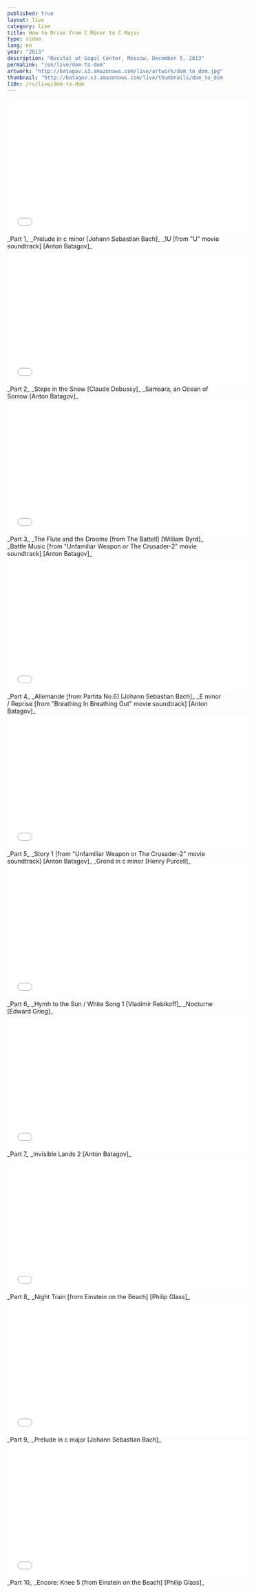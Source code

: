 ```yaml
---
published: true
layout: live
category: live
title: How to Drive from C Minor to C Major
type: video
lang: en
year: "2013"
description: "Recital at Gogol Center, Moscow, December 5, 2013"
permalink: "/en/live/dom-to-dom"
artwork: "http://batagov.s3.amazonaws.com/live/artwork/dom_to_dom.jpg"
thumbnail: "http://batagov.s3.amazonaws.com/live/thumbnails/dom_to_dom_thumb.jpg"
l10n: /ru/live/dom-to-dom
---
```


<iframe id="part-1" width="560" height="315" src="//www.youtube.com/embed/ybhpeIoZBKk" frameborder="0" allowfullscreen></iframe>
_Part 1_  
_Prelude in c minor [Johann Sebastian Bach]_  
_1U [from "U" movie soundtrack] [Anton Batagov]_  
  
<iframe id="part-2" width="560" height="315" src="//www.youtube.com/embed/S-AaG6gTcfo" frameborder="0" allowfullscreen></iframe>
_Part 2_  
_Steps in the Snow [Claude Debussy]_  
_Samsara, an Ocean of Sorrow [Anton Batagov]_  
  
<iframe id="part-3" width="560" height="315" src="//www.youtube.com/embed/_KrDdDCThAc" frameborder="0" allowfullscreen></iframe>
_Part 3_   
_The Flute and the Droome [from The Battell] [William Byrd]_  
_Battle Music [from "Unfamiliar Weapon or The Crusader-2" movie soundtrack] [Anton Batagov]_  
  
<iframe id="part-4" width="560" height="315" src="//www.youtube.com/embed/UtioumAy77E" frameborder="0" allowfullscreen></iframe>
_Part 4_  
_Allemande [from Partita No.6] [Johann Sebastian Bach]_  
_E minor / Reprise [from "Breathing In Breathing Out" movie soundtrack] [Anton Batagov]_  
  
<iframe id="part-5" width="560" height="315" src="//www.youtube.com/embed/Fs7t_DhFksA" frameborder="0" allowfullscreen></iframe>
_Part 5_  
_Story 1 [from "Unfamiliar Weapon or The Crusader-2" movie soundtrack] [Anton Batagov]_  
_Grond in c minor [Henry Purcell]_  
  
<iframe id="part-6" width="560" height="315" src="//www.youtube.com/embed/TeroHHvoV6A" frameborder="0" allowfullscreen></iframe>
_Part 6_  
_Hymh to the Sun / White Song 1 [Vladimir Rebikoff]_  
_Nocturne [Edward Grieg]_  
  
<iframe id="part-7" width="560" height="315" src="//www.youtube.com/embed/xIkJHB_Qj3Q" frameborder="0" allowfullscreen></iframe>
_Part 7_   
_Invisible Lands 2 [Anton Batagov]_  
  
<iframe id="part-8" width="560" height="315" src="//www.youtube.com/embed/8f29S-854WE" frameborder="0" allowfullscreen></iframe>
_Part 8_  
_Night Train [from Einstein on the Beach] [Philip Glass]_  
  
<iframe id="part-9" width="560" height="315" src="//www.youtube.com/embed/Na7HuhIoyFY" frameborder="0" allowfullscreen></iframe>
_Part 9_   
_Prelude in c major [Johann Sebastian Bach]_  
  
<iframe id="part-10" width="560" height="315" src="//www.youtube.com/embed/KU0ezIIM-Rw" frameborder="0" allowfullscreen></iframe>
_Part 10_   
_Encore: Knee 5 [from Einstein on the Beach] [Philip Glass]_  